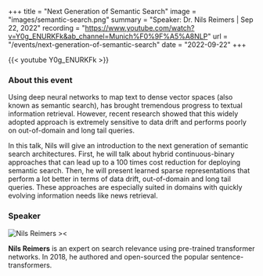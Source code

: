 +++
title = "Next Generation of Semantic Search"
image = "images/semantic-search.png"
summary = "Speaker: Dr. Nils Reimers | Sep 22, 2022"
recording = "https://www.youtube.com/watch?v=Y0g_ENURKFk&ab_channel=Munich%F0%9F%A5%A8NLP"
url = "/events/next-generation-of-semantic-search"
date = "2022-09-22"
+++

<!--more-->

{{< youtube Y0g_ENURKFk >}}


### About this event

Using deep neural networks to map text to dense vector spaces (also known as semantic search), has brought tremendous progress to textual information retrieval. However, recent research showed that this widely adopted approach is extremely sensitive to data drift and performs poorly on out-of-domain and long tail queries.  

In this talk, Nils will give an introduction to the next generation of semantic search architectures. First, he will talk about hybrid continuous-binary approaches that can lead up to a 100 times cost reduction for deploying semantic search. Then, he will present learned sparse representations that perform a lot better in terms of data drift, out-of-domain and long tail queries. These approaches are especially suited in domains with quickly evolving information needs like news retrieval.

### Speaker

![Nils Reimers ><](/images/nils-reimers.jpeg)

**Nils Reimers** is an expert on search relevance using pre-trained transformer networks. In 2018, he authored and open-sourced the popular sentence-transformers.